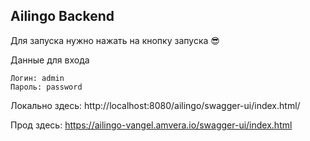 ## Ailingo Backend

Для запуска нужно нажать на кнопку запуска 😎

Данные для входа
```
Логин: admin
Пароль: password
```

Локально здесь: http://localhost:8080/ailingo/swagger-ui/index.html/

Прод здесь: https://ailingo-vangel.amvera.io/swagger-ui/index.html
